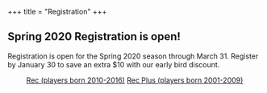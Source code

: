 +++
title = "Registration"
+++

## Spring 2020 Registration is open!

Registration is open for the Spring 2020 season through March 31.
Register by January 30 to save an extra $10 with our early bird
discount.

<center>
  <a href="https://www.gotsport.com/asp/application/reg/?ProgramID=85365" class="btn btn-template-primary btn-lg">Rec (players born 2010-2016)</a>
  <a href="https://www.gotsport.com/asp/application/reg/?ProgramID=85364" class="btn btn-template-primary btn-lg">Rec Plus (players born 2001-2009)</a>
</center>

<p><!-- space below buttons --></p>
